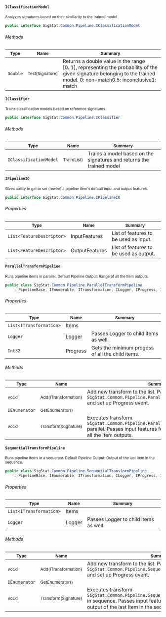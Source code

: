#### `IClassificationModel`

<sub>Analyzes signatures based on their similiarity to the trained model</sub>
```csharp
public interface SigStat.Common.Pipeline.IClassificationModel

```

###### Methods

| <sub>Type</sub> | <sub>Name</sub> | <sub>Summary</sub> | 
| ---- | ---- | ---- | 
| `Double` | <sub>Test(Signature)</sub> | Returns a double value in the range [0..1], representing the probability of the given signature belonging to the trained model.  <list type="bullet"><item>0: non-match</item><item>0.5: inconclusive</item><item>1: match</item></list> | 


#### `IClassifier`

<sub>Trains classification models based on reference signatures</sub>
```csharp
public interface SigStat.Common.Pipeline.IClassifier

```

###### Methods

| <sub>Type</sub> | <sub>Name</sub> | <sub>Summary</sub> | 
| ---- | ---- | ---- | 
| `IClassificationModel` | <sub>Train(List<Signature>)</sub> | Trains a model based on the signatures and returns the trained model | 


#### `IPipelineIO`

<sub>Gives ability to get or set (rewire) a pipeline item's default input and output features.</sub>
```csharp
public interface SigStat.Common.Pipeline.IPipelineIO

```

###### Properties

| <sub>Type</sub> | <sub>Name</sub> | <sub>Summary</sub> | 
| ---- | ---- | ---- | 
| `List<FeatureDescriptor>` | InputFeatures | List of features to be used as input. | 
| `List<FeatureDescriptor>` | OutputFeatures | List of features to be used as output. | 


#### `ParallelTransformPipeline`

<sub>Runs pipeline items in parallel.  <para>Default Pipeline Output: Range of all the Item outputs.</para></sub>
```csharp
public class SigStat.Common.Pipeline.ParallelTransformPipeline
    : PipelineBase, IEnumerable, ITransformation, ILogger, IProgress, IPipelineIO

```

###### Properties

| <sub>Type</sub> | <sub>Name</sub> | <sub>Summary</sub> | 
| ---- | ---- | ---- | 
| `List<ITransformation>` | Items |  | 
| `Logger` | Logger | Passes Logger to child items as well. | 
| `Int32` | Progress | Gets the minimum progess of all the child items. | 


###### Methods

| <sub>Type</sub> | <sub>Name</sub> | <sub>Summary</sub> | 
| ---- | ---- | ---- | 
| `void` | <sub>Add(ITransformation)</sub> | Add new transform to the list. Pass `SigStat.Common.Pipeline.ParallelTransformPipeline.Logger` and set up Progress event. | 
| `IEnumerator` | <sub>GetEnumerator()</sub> |  | 
| `void` | <sub>Transform(Signature)</sub> | Executes transform `SigStat.Common.Pipeline.ParallelTransformPipeline.Items` parallel.  Passes input features for each.  Output is a range of all the Item outputs. | 


#### `SequentialTransformPipeline`

<sub>Runs pipeline items in a sequence.  <para>Default Pipeline Output: Output of the last Item in the sequence.</para></sub>
```csharp
public class SigStat.Common.Pipeline.SequentialTransformPipeline
    : PipelineBase, IEnumerable, ITransformation, ILogger, IProgress, IPipelineIO

```

###### Properties

| <sub>Type</sub> | <sub>Name</sub> | <sub>Summary</sub> | 
| ---- | ---- | ---- | 
| `List<ITransformation>` | Items |  | 
| `Logger` | Logger | Passes Logger to child items as well. | 


###### Methods

| <sub>Type</sub> | <sub>Name</sub> | <sub>Summary</sub> | 
| ---- | ---- | ---- | 
| `void` | <sub>Add(ITransformation)</sub> | Add new transform to the list. Pass `SigStat.Common.Pipeline.SequentialTransformPipeline.Logger` and set up Progress event. | 
| `IEnumerator` | <sub>GetEnumerator()</sub> |  | 
| `void` | <sub>Transform(Signature)</sub> | Executes transform `SigStat.Common.Pipeline.SequentialTransformPipeline.Items` in sequence.  Passes input features for each.  Output is the output of the last Item in the sequence. | 


